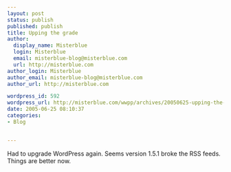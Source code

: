 ```yaml
---
layout: post
status: publish
published: publish
title: Upping the grade
author:
  display_name: Misterblue
  login: Misterblue
  email: misterblue-blog@misterblue.com
  url: http://misterblue.com
author_login: Misterblue
author_email: misterblue-blog@misterblue.com
author_url: http://misterblue.com

wordpress_id: 592
wordpress_url: http://misterblue.com/wwpp/archives/20050625-upping-the-grade
date: 2005-06-25 08:10:37
categories:
- Blog


---
```

<p>
Had to upgrade WordPress again.
Seems version 1.5.1 broke the RSS feeds.
Things are better now.
</p>
